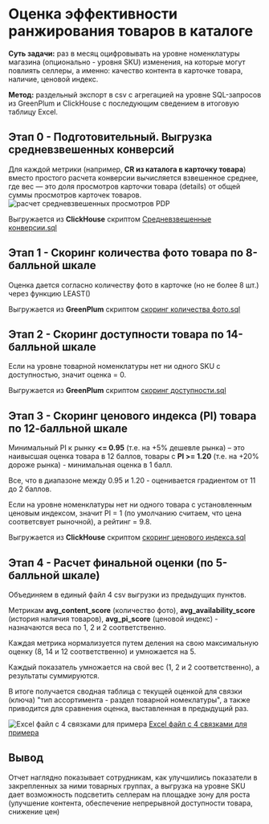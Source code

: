 # Оценка эффективности ранжирования товаров в каталоге
**Суть задачи:** раз в месяц оцифровывать на уровне номенклатуры магазина (опционально - уровня SKU) изменения, на которые могут повлиять селлеры, а именно: качество контента в карточке товара, наличие, ценовой индекс.

**Метод:** раздельный экспорт в csv с агрегацией на уровне SQL-запросов из GreenPlum и ClickHouse с последующим сведением в итоговую таблицу Excel.

## Этап 0 - Подготовительный. Выгрузка средневзвешенных конверсий
Для каждой метрики (например, **CR из каталога в карточку товара**) вместо простого расчета конверсии вычисляется взвешенное среднее, где вес — это доля просмотров карточки товара (details) от общей суммы просмотров карточек товаров.
![расчет средневзвешенных просмотров PDP](https://github.com/v-khlyzov/new-ranking-assessment/blob/03190f5a9ec1a5f8386a4d4cf3793e9dbec41b22/images/%D1%80%D0%B0%D1%81%D1%87%D0%B5%D1%82%20%D1%81%D1%80%D0%B5%D0%B4%D0%BD%D0%B5%D0%B2%D0%B7%D0%B2%D0%B5%D1%88%D0%B5%D0%BD%D0%BD%D1%8B%D1%85%20%D0%BF%D1%80%D0%BE%D1%81%D0%BC%D0%BE%D1%82%D1%80%D0%BE%D0%B2%20PDP.png)

Выгружается из **ClickHouse** скриптом [Средневзвешенные конверсии.sql](https://github.com/v-khlyzov/new-ranking-assessment/blob/aaa8da09a2b64e0c367c5bed94fc15711045f333/sql-scripts/0.%20%D0%A1%D1%80%D0%B5%D0%B4%D0%BD%D0%B5%D0%B2%D0%B7%D0%B2%D0%B5%D1%88%D0%B5%D0%BD%D0%BD%D1%8B%D0%B5%20%D0%BD%D0%B0%20pdp_views%20%D0%BC%D0%B5%D1%82%D1%80%D0%B8%D0%BA%D0%B8.sql)

## Этап 1 - Скоринг количества фото товара по 8-балльной шкале

Оценка дается согласно количеству фото в карточке (но не более 8 шт.) через функцию LEAST()

Выгружается из **GreenPlum** скриптом [скоринг количества фото.sql](https://github.com/v-khlyzov/new-ranking-assessment/blob/aaa8da09a2b64e0c367c5bed94fc15711045f333/sql-scripts/1.%20%D1%81%D0%BA%D0%BE%D1%80%D0%B8%D0%BD%D0%B3%20%D1%84%D0%BE%D1%82%D0%BE%208%20%D0%B1%D0%B0%D0%BB%D0%BB%D0%BE%D0%B2.sql)

## Этап 2 - Скоринг доступности товара по 14-балльной шкале

Если на уровне товарной номенклатуры нет ни одного SKU с доступностью, значит оценка = 0.

Выгружается из **GreenPlum** скриптом [скоринг доступности.sql](https://github.com/v-khlyzov/new-ranking-assessment/blob/aaa8da09a2b64e0c367c5bed94fc15711045f333/sql-scripts/3%20%D1%81%D0%BA%D0%BE%D1%80%D0%B8%D0%BD%D0%B3%20%D0%BF%D0%BE%20%D0%B4%D0%BE%D1%81%D1%82%D1%83%D0%BF%D0%BD%D0%BE%D1%81%D1%82%D0%B8%2012%20%D0%B1%D0%B0%D0%BB%D0%BB%D0%BE%D0%B2.sql)

## Этап 3 - Скоринг ценового индекса (PI) товара по 12-балльной шкале

Минимальный PI к рынку **<= 0.95** (т.е. на +5% дешевле рынка) – это наивысшая оценка товара в 12 баллов, товары с **PI >= 1.20** (т.е. на +20% дороже рынка) - минимальная оценка в 1 балл.

Все, что в диапазоне между 0.95 и 1.20 - оценивается градиентом от 11 до 2 баллов. 

Если на уровне номенклатуры нет ни одного товара с установленным ценовым индексом, значит PI = 1 (по умолчанию считаем, что цена соответсвует рыночной), а рейтинг = 9.8.

Выгружается из **ClickHouse** скриптом [скоринг ценового индекса.sql](https://github.com/v-khlyzov/new-ranking-assessment/blob/aaa8da09a2b64e0c367c5bed94fc15711045f333/sql-scripts/1.%20%D1%81%D0%BA%D0%BE%D1%80%D0%B8%D0%BD%D0%B3%20%D1%84%D0%BE%D1%82%D0%BE%208%20%D0%B1%D0%B0%D0%BB%D0%BB%D0%BE%D0%B2.sql](https://github.com/v-khlyzov/new-ranking-assessment/blob/aaa8da09a2b64e0c367c5bed94fc15711045f333/sql-scripts/2.%20%D1%81%D0%BA%D0%BE%D1%80%D0%B8%D0%BD%D0%B3%20PI%2012%20%D0%B1%D0%B0%D0%BB%D0%BB%D0%BE%D0%B2.sql))

## Этап 4 - Расчет финальной оценки (по 5-балльной шкале)
Объединяем в единый файл 4 csv выгрузки из предыдущих пунктов.

Метрикам **avg_content_score** (количество фото), **avg_availability_score** (история наличия товаров), **avg_pi_score** (ценовой индекс) - назначаются веса по 1, 2 и 2 соответственно.

Каждая метрика нормализуется путем деления на свою максимальную оценку (8, 14 и 12 соответственно) и умножается на 5.

Каждый показатель умножается на свой вес (1, 2 и 2 соответственно), а результаты суммируются.

В итоге получается сводная таблица с текущей оценкой для связки (ключа) "тип ассортимента - раздел товарной номеклатуры", а также приводится для сравнения оценка, выставленная в предыдущий раз.

![Excel файл с 4 связками для примера](https://github.com/v-khlyzov/new-ranking-assessment/blob/76bd0164a2eb978feca00db590fdedd4bfe0d654/images/%D0%A1%D0%B2%D0%BE%D0%B4%D0%BD%D1%8B%D0%B9%20%D0%BE%D1%82%D1%87%D0%B5%D1%82%20%D0%BF%D0%BE%20%D1%80%D0%B0%D0%BD%D0%B6%D0%B8%D1%80%D0%BE%D0%B2%D0%B0%D0%BD%D0%B8%D1%8E%20%D0%B2%20%D0%BA%D0%B0%D1%82%D0%B0%D0%BB%D0%BE%D0%B3%D0%B5.png)
[Excel файл с 4 связками для примера](https://onedrive.live.com/personal/312bded3bb6cfc05/_layouts/15/doc2.aspx?resid=7901919d-7475-443b-b531-9350b2accdb0&cid=312bded3bb6cfc05)

## Вывод
Отчет наглядно показывает сотрудникам, как улучшились показатели в закрепленных за ними товарных группах, а выгрузка на уровне SKU дает возможность подсветить селлерам на площадке зону для роста (улучшение контента, обеспечение непрерывной доступности товара, снижение цен)
